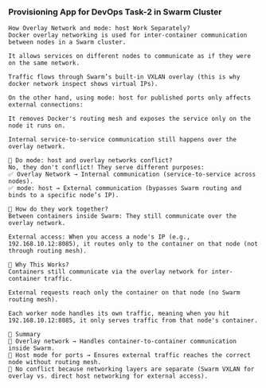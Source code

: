 ### Provisioning App for DevOps Task-2 in Swarm Cluster
    How Overlay Network and mode: host Work Separately?
    Docker overlay networking is used for inter-container communication between nodes in a Swarm cluster.

    It allows services on different nodes to communicate as if they were on the same network.

    Traffic flows through Swarm’s built-in VXLAN overlay (this is why docker network inspect shows virtual IPs).

    On the other hand, using mode: host for published ports only affects external connections:

    It removes Docker's routing mesh and exposes the service only on the node it runs on.

    Internal service-to-service communication still happens over the overlay network.

    🔹 Do mode: host and overlay networks conflict?
    No, they don't conflict! They serve different purposes:
    ✅ Overlay Network → Internal communication (service-to-service across nodes).
    ✅ mode: host → External communication (bypasses Swarm routing and binds to a specific node’s IP).

    🔹 How do they work together?
    Between containers inside Swarm: They still communicate over the overlay network.

    External access: When you access a node's IP (e.g., 192.168.10.12:8085), it routes only to the container on that node (not through routing mesh).

    🔹 Why This Works?
    Containers still communicate via the overlay network for inter-container traffic.

    External requests reach only the container on that node (no Swarm routing mesh).

    Each worker node handles its own traffic, meaning when you hit 192.168.10.12:8085, it only serves traffic from that node's container.

    🔹 Summary
    🔹 Overlay network → Handles container-to-container communication inside Swarm.
    🔹 Host mode for ports → Ensures external traffic reaches the correct node without routing mesh.
    🔹 No conflict because networking layers are separate (Swarm VXLAN for overlay vs. direct host networking for external access).

    


